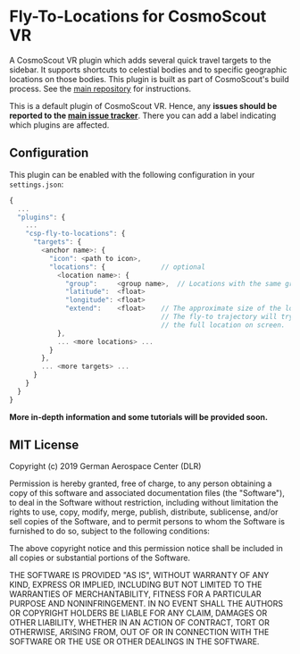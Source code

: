 # Fly-To-Locations for CosmoScout VR

A CosmoScout VR plugin which adds several quick travel targets to the sidebar. It supports shortcuts to celestial bodies and to specific geographic locations on those bodies. This plugin is built as part of CosmoScout's build process. See the [main repository](https://github.com/cosmoscout/cosmoscout-vr) for instructions.

This is a default plugin of CosmoScout VR. Hence, any **issues should be reported to the [main issue tracker](https://github.com/cosmoscout/cosmoscout-vr/issues)**. There you can add a label indicating which plugins are affected.

## Configuration

This plugin can be enabled with the following configuration in your `settings.json`:

```javascript
{
  ...
  "plugins": {
    ...
    "csp-fly-to-locations": {
      "targets": {
        <anchor name>: {
          "icon": <path to icon>,
          "locations": {              // optional
            <location name>: {
              "group":     <group name>,  // Locations with the same group will be put together.
              "latitude":  <float>
              "longitude": <float>
              "extend":    <float>    // The approximate size of the location in meters. 
                                      // The fly-to trajectory will try to show 
                                      // the full location on screen.
            },
            ... <more locations> ...
          }
        },
        ... <more targets> ...
      }
    }
  }
}
```

**More in-depth information and some tutorials will be provided soon.**

## MIT License

Copyright (c) 2019 German Aerospace Center (DLR)

Permission is hereby granted, free of charge, to any person obtaining a copy
of this software and associated documentation files (the "Software"), to deal
in the Software without restriction, including without limitation the rights
to use, copy, modify, merge, publish, distribute, sublicense, and/or sell
copies of the Software, and to permit persons to whom the Software is
furnished to do so, subject to the following conditions:

The above copyright notice and this permission notice shall be included in all
copies or substantial portions of the Software.

THE SOFTWARE IS PROVIDED "AS IS", WITHOUT WARRANTY OF ANY KIND, EXPRESS OR
IMPLIED, INCLUDING BUT NOT LIMITED TO THE WARRANTIES OF MERCHANTABILITY,
FITNESS FOR A PARTICULAR PURPOSE AND NONINFRINGEMENT. IN NO EVENT SHALL THE
AUTHORS OR COPYRIGHT HOLDERS BE LIABLE FOR ANY CLAIM, DAMAGES OR OTHER
LIABILITY, WHETHER IN AN ACTION OF CONTRACT, TORT OR OTHERWISE, ARISING FROM,
OUT OF OR IN CONNECTION WITH THE SOFTWARE OR THE USE OR OTHER DEALINGS IN THE
SOFTWARE.
